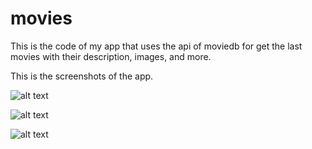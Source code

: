 # movies

This is the code of my app that uses the api of moviedb for get the last movies with their description, images, and more. 

This is the screenshots of the app.

![alt text](https://lh3.googleusercontent.com/EQcNjxC6MdSfr_B5jJEycYyf88sTcqj3hTjIa_GqOPqVTMrV2I4YRCLhfx-3Hn2UgeH8jJhYaqdH4wooGKNgRCDNxt27ymWp0Zl0CmVGgo-laaOAxoML2fUMO29u8K8cAGEX93NBy7o=w346-h730-no)

![alt text](https://lh3.googleusercontent.com/9Grzkru6hRlN3jbkxRDBviumGkhiHkb0w7ETyQCghaxSw4dp6hoRDRYgm2J0h9x7CQIjLYtPQ6Xn2U0Yjs3-cimV2tTE0t1UGwmF7GrvdRm8IEruzfdFhJI93xVM7wTgebL1Kr7gcso=w346-h730-no)

![alt text](https://lh3.googleusercontent.com/6kaabYm6O2LRjsBN_RKrQx9Kv7IBYPVAHKaTJaY52TrHh5KFODLiZjQ-fDBCaz-dwi2sg7ZE7qLWU9x9xuk7Uo6e-55mp-J0pDyRZeVP3Hhpo8GXOrf5QsRVKD5FjFZr_zEzIBEYxpE=w346-h730-no)
